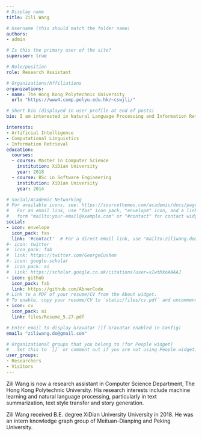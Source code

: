 ```yaml
---
# Display name
title: Zili Wang

# Username (this should match the folder name)
authors:
- admin

# Is this the primary user of the site?
superuser: true

# Role/position
role: Research Assistant

# Organizations/Affiliations
organizations:
- name: The Hong Kong Polytechnic University
  url: "https://www4.comp.polyu.edu.hk/~cswjli/"

# Short bio (displayed in user profile at end of posts)
bio: I am interested in Natural Language Processing and Information Retrieval, especially in Controlled Text Generation, Text Summarization, Knowledge Graph, explainable AI.

interests:
- Artificial Intelligence
- Computational Linguistics
- Information Retrieval
education:
  courses:
  - course: Master in Computer Science 
    institution: XiDian University
    year: 2018
  - course: BSc in Software Engineering
    institution: XiDian University
    year: 2014

# Social/Academic Networking
# For available icons, see: https://sourcethemes.com/academic/docs/page-builder/#icons
#   For an email link, use "fas" icon pack, "envelope" icon, and a link in the
#   form "mailto:your-email@example.com" or "#contact" for contact widget.
social:
- icon: envelope
  icon_pack: fas
  link: '#contact'  # For a direct email link, use "mailto:ziliwang.do@gmail.com".
#- icon: twitter
#  icon_pack: fab
#  link: https://twitter.com/GeorgeCushen
#- icon: google-scholar
#  icon_pack: ai
#  link: https://scholar.google.co.uk/citations?user=sIwtMXoAAAAJ
- icon: github
  icon_pack: fab
  link: https://github.com/AbnerCode
# Link to a PDF of your resume/CV from the About widget.
# To enable, copy your resume/CV to `static/files/cv.pdf` and uncomment the lines below.
- icon: cv
  icon_pack: ai
  link: files/Resume_5.27.pdf

# Enter email to display Gravatar (if Gravatar enabled in Config)
email: "ziliwang.do@gmail.com"

# Organizational groups that you belong to (for People widget)
#   Set this to `[]` or comment out if you are not using People widget.
user_groups:
- Researchers
- Visitors
---
```

Zili Wang is now a research assistant in Computer Science Department, The Hong Kong Polytechnic University. His research interests include machine learning and natural language processing, particularly in text summarization, text style transfer and story generation.

Zili Wang received B.E. degree  XiDian University University in 2018. He was an intern knowledge graph group of Meituan-Dianping and Peking University.

